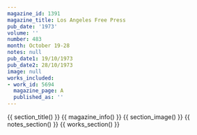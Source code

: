 ```yaml
---
magazine_id: 1391
magazine_title: Los Angeles Free Press
pub_date: '1973'
volume: ''
number: 483
month: October 19-28
notes: null
pub_date1: 19/10/1973
pub_date2: 28/10/1973
image: null
works_included:
- work_id: 5694
  magazine_page: A
  published_as: ''
---
```


{{ section_title() }}
{{ magazine_info() }}
{{ section_image() }}
{{ notes_section() }}
{{ works_section() }}
